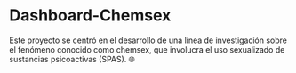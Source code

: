 # Dashboard-Chemsex
Este proyecto se centró en el desarrollo de una línea de investigación sobre el fenómeno conocido como chemsex, que involucra el uso sexualizado de sustancias psicoactivas (SPAS). 🌐
